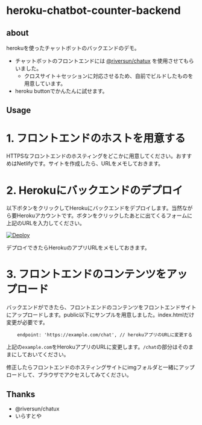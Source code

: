 # heroku-chatbot-counter-backend

## about

herokuを使ったチャットボットのバックエンドのデモ。

- チャットボットのフロントエンドには [@riversun/chatux](https://github.com/riversun/chatux) を使用させてもらいました。
  - クロスサイト＋セッションに対応させるため、自前でビルドしたものを用意しています。
- heroku buttonでかんたんに試せます。
## Usage

# 1. フロントエンドのホストを用意する

HTTPSなフロントエンドのホスティングをどこかに用意してください。おすすめはNetlifyです。サイトを作成したら、URLをメモしておきます。

# 2. Herokuにバックエンドのデプロイ

以下ボタンをクリックしてHerokuにバックエンドをデプロイします。当然ながら要Herokuアカウントです。ボタンをクリックしたあとに出てくるフォームに上記のURLを入力してください。

[![Deploy](https://www.herokucdn.com/deploy/button.svg)](https://heroku.com/deploy)

デプロイできたらHerokuのアプリURLをメモしておきます。
# 3. フロントエンドのコンテンツをアップロード

バックエンドができたら、フロントエンドのコンテンツをフロントエンドサイトにアップロードします。public以下にサンプルを用意しました。index.htmlだけ変更が必要です。

```
    endpoint: 'https://example.com/chat', // herokuアプリのURLに変更する
```

上記の```example.com```をHerokuアプリのURLに変更します。```/chat```の部分はそのままにしておいてください。

修正したらフロントエンドのホスティングサイトにimgフォルダと一緒にアップロードして、ブラウザでアクセスしてみてください。

## Thanks

- @riversun/chatux
- いらすとや
